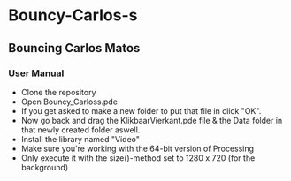 # Bouncy-Carlos-s
## Bouncing Carlos Matos
### User Manual
- Clone the repository
- Open Bouncy_Carloss.pde
- If you get asked to make a new folder to put that file in click "OK".
- Now go back and drag the KlikbaarVierkant.pde file & the Data folder in that newly created folder aswell.
- Install the library named "Video"
- Make sure you're working with the 64-bit version of Processing
- Only execute it with the size()-method set to 1280 x 720 (for the background)
